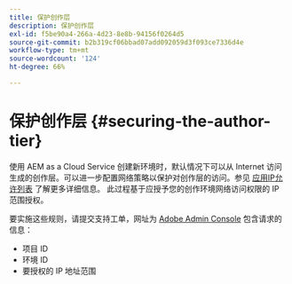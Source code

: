 ```yaml
---
title: 保护创作层
description: 保护创作层
exl-id: f5be90a4-266a-4d23-8e8b-94156f0264d5
source-git-commit: b2b319cf06bbad07add092059d3f093ce7336d4e
workflow-type: tm+mt
source-wordcount: '124'
ht-degree: 66%

---
```


# 保护创作层 {#securing-the-author-tier}

使用 AEM as a Cloud Service 创建新环境时，默认情况下可以从 Internet 访问生成的创作层。可以进一步配置网络策略以保护对创作层的访问。参见 [应用IP允许列表](https://experienceleague.adobe.com/docs/experience-manager-cloud-service/implementing/using-cloud-manager/ip-allow-lists/apply-allow-list.html?lang=en) 了解更多详细信息。 此过程基于应授予您的创作环境网络访问权限的 IP 范围授权。

要实施这些规则，请提交支持工单，网址为 [Adobe Admin Console](https://adminconsole.adobe.com/) 包含请求的信息：

* 项目 ID
* 环境 ID
* 要授权的 IP 地址范围


